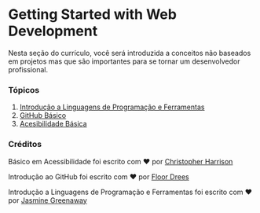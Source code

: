 # Getting Started with Web Development

Nesta seção do currículo, você será introduzida a conceitos não baseados em projetos mas que são importantes para se tornar um desenvolvedor profissional.

### Tópicos

1. [Introdução a Linguagens de Programação e Ferramentas](1-intro-to-programming-languages/README..pt.md)
2. [GitHub Básico](2-github-basics/README.pt.md)
3. [Acesibilidade Básica](3-accessibility/README.pt.md)

### Créditos

Básico em Acessibilidade foi escrito com ♥️ por [Christopher Harrison](https://twitter.com/geektrainer)

Introdução ao GitHub foi escrito com ♥️ por [Floor Drees](https://twitter.com/floordrees)

Introdução a Linguagens de Programação e Ferramentas foi escrito com ♥️ por [Jasmine Greenaway](https://twitter.com/paladique)
